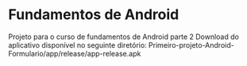 # Fundamentos de Android

Projeto para o curso de fundamentos de Android parte 2
Download do aplicativo disponível no seguinte diretório:
Primeiro-projeto-Android-Formulario/app/release/app-release.apk
